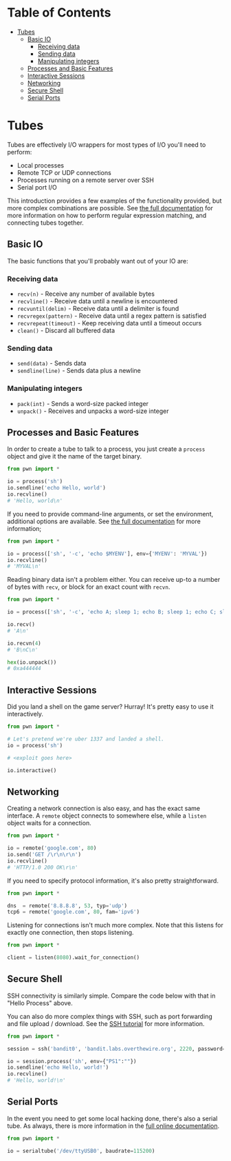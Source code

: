 Table of Contents
=================

  * [Tubes](#tubes)
    * [Basic IO](#basic-io)
      * [Receiving data](#receiving-data)
      * [Sending data](#sending-data)
      * [Manipulating integers](#manipulating-integers)
    * [Processes and Basic Features](#processes-and-basic-features)
    * [Interactive Sessions](#interactive-sessions)
    * [Networking](#networking)
    * [Secure Shell](#secure-shell)
    * [Serial Ports](#serial-ports)

# Tubes

Tubes are effectively I/O wrappers for most types of I/O you'll need to perform:

- Local processes
- Remote TCP or UDP connections
- Processes running on a remote server over SSH
- Serial port I/O

This introduction provides a few examples of the functionality provided, but more complex combinations are possible.  See [the full documentation][docs] for more information on how to perform regular expression matching, and connecting tubes together.

## Basic IO

The basic functions that you'll probably want out of your IO are:

### Receiving data

- `recv(n)` - Receive any number of available bytes
- `recvline()` - Receive data until a newline is encountered
- `recvuntil(delim)` - Receive data until a delimiter is found
- `recvregex(pattern)` - Receive data until a regex pattern is satisfied
- `recvrepeat(timeout)` - Keep receiving data until a timeout occurs
- `clean()` - Discard all buffered data

### Sending data

- `send(data)` - Sends data
- `sendline(line)` - Sends data plus a newline

### Manipulating integers

- `pack(int)` - Sends a word-size packed integer
- `unpack()` - Receives and unpacks a word-size integer

## Processes and Basic Features

In order to create a tube to talk to a process, you just create a `process` object and give it the name of the target binary.

```py
from pwn import *

io = process('sh')
io.sendline('echo Hello, world')
io.recvline()
# 'Hello, world\n'
```

If you need to provide command-line arguments, or set the environment, additional options are available.  See [the full documentation][process] for more information;

```py
from pwn import *

io = process(['sh', '-c', 'echo $MYENV'], env={'MYENV': 'MYVAL'})
io.recvline()
# 'MYVAL\n'
```

Reading binary data isn't a problem either.  You can receive up-to a number of bytes with `recv`, or block for an exact count with `recvn`.

```py
from pwn import *

io = process(['sh', '-c', 'echo A; sleep 1; echo B; sleep 1; echo C; sleep 1; echo DDD'])

io.recv()
# 'A\n'

io.recvn(4)
# 'B\nC\n'

hex(io.unpack())
# 0xa444444
```

## Interactive Sessions

Did you land a shell on the game server?  Hurray!  It's pretty easy to use it interactively.

```py
from pwn import *

# Let's pretend we're uber 1337 and landed a shell.
io = process('sh')

# <exploit goes here>

io.interactive()
```


## Networking

Creating a network connection is also easy, and has the exact same interface.  A `remote` object connects to somewhere else, while a `listen` object waits for a connection.

```py
from pwn import *

io = remote('google.com', 80)
io.send('GET /\r\n\r\n')
io.recvline()
# 'HTTP/1.0 200 OK\r\n'
```

If you need to specify protocol information, it's also pretty straightforward.

```py
from pwn import *

dns  = remote('8.8.8.8', 53, typ='udp')
tcp6 = remote('google.com', 80, fam='ipv6')
```

Listening for connections isn't much more complex.  Note that this listens for exactly one connection, then stops listening.

```py
from pwn import *

client = listen(8080).wait_for_connection()
```

## Secure Shell

SSH connectivity is similarly simple.  Compare the code below with that in "Hello Process" above.

You can also do more complex things with SSH, such as port forwarding and file upload / download.  See the [SSH tutorial][ssh] for more information.

```py
from pwn import *

session = ssh('bandit0', 'bandit.labs.overthewire.org', 2220, password='bandit0')

io = session.process('sh', env={"PS1":""})
io.sendline('echo Hello, world!')
io.recvline()
# 'Hello, world!\n'
```


## Serial Ports

In the event you need to get some local hacking done, there's also a serial tube.  As always, there is more information in the [full online documentation][serial].

```py
from pwn import *

io = serialtube('/dev/ttyUSB0', baudrate=115200)
```

[docs]: https://pwntools.readthedocs.org/en/latest/tubes.html
[process]: https://pwntools.readthedocs.org/en/latest/tubes/processes.html
[ssh]: ssh.md
[remote]: https://pwntools.readthedocs.org/en/latest/tubes/sock.html
[serial]: https://pwntools.readthedocs.org/en/latest/tubes/serial.html
